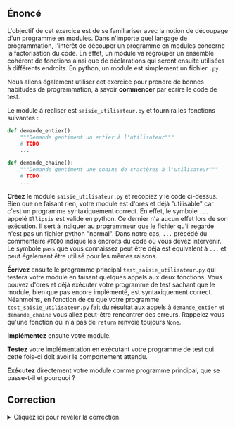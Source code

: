 ## Énoncé

L'objectif de cet exercice est de se familiariser avec la notion de découpage d'un programme en modules.
Dans n'importe quel langage de programmation, l'intérêt de découper un programme en modules concerne la factorisation du code.
En effet, un module va regrouper un ensemble cohérent de fonctions ainsi que de déclarations qui seront ensuite utilisées à différents endroits.
En python, un module est simplement un fichier `.py`.

Nous allons également utiliser cet exercice pour prendre de bonnes habitudes de programmation, à savoir **commencer** par écrire le code de test.

Le module à réaliser est `saisie_utilisateur.py` et fournira les fonctions suivantes :

```python
def demande_entier():
    """Demande gentiment un entier à l'utilisateur"""
    # TODO
    ...

def demande_chaine():
    """Demande gentiment une chaine de cractères à l'utilisateur"""
    # TODO
    ...
```

**Créez** le module `saisie_utilisateur.py` et recopiez y le code ci-dessus.
Bien que ne faisant rien, votre module est d'ores et déjà "utilisable" car c'est un programme syntaxiquement correct.
En effet, le symbole `...` appelé `Ellipsis` est valide en python.
Ce dernier n'a aucun effet lors de son exécution.
Il sert à indiquer au programmeur que le fichier qu'il regarde n'est pas un fichier python "normal".
Dans notre cas, `...` précédé du commentaire `#TODO` indique les endroits du code où vous devez intervenir.
Le symbole `pass` que vous connaissez peut être déjà est équivalent à `...` et peut également être utilisé pour les mêmes raisons.

**Écrivez** ensuite le programme principal `test_saisie_utilisateur.py` qui testera votre module en faisant quelques appels aux deux fonctions.
Vous pouvez d'ores et déjà exécuter votre programme de test sachant que le module, bien que pas encore implémenté, est syntaxiquement correct.
Néanmoins, en fonction de ce que votre programme `test_saisie_utilisateur.py` fait du résultat aux appels à `demande_entier` et `demande_chaine` vous allez peut-être rencontrer des erreurs.
Rappelez vous qu'une fonction qui n'a pas de `return` renvoie toujours `None`.

**Implémentez** ensuite votre module.

**Testez** votre implémentation en exécutant votre programme de test qui cette fois-ci doit avoir le comportement attendu.

**Exécutez** directement votre module comme programme principal, que se passe-t-il et pourquoi ?

## Correction
<details markdown="1">
<summary>Cliquez ici pour révéler la correction.</summary>
`saisie_utilisateur.py` :
```python
#!/usr/bin/env python3

"""Un premier module fournissant deux fonctions"""


def demande_entier():
    """Demande gentiment un entier à l'utilisateur"""
    print("entrez un entier")
    return int(input())


def demande_chaine():
    """Demande gentiment une chaine de caractères à l'utilisateur"""
    print("entrez un message")
    return input()


def teste_module():
    """Teste les fonctions du module"""
    entier1 = demande_entier()
    entier2 = demande_entier()
    print("la somme vaut", entier1 + entier2)


# Quand l'interpréteur lit un fichier, ce dernier fait deux choses :
#    -1 il définit quelques variables spéciales
#    -2 il exécute le code se trouvant dans le fichier
#
# __name__ est l'une de ces variables spéciales. Celle-ci se voit affectée
# la valeur "__main__" lorsque le fichier est utilisé comme programme principal,
# c'est-à-dire lorsque celui-ci est donné directement en paramètre à l'interpréteur.

print("__name__ =", __name__)

# Lorsque le fichier est utilisé comme un module, c'est-à-dire lorsqu'il est importé
# depuis un autre fichier python, la variable __name__ se voit affectée le nom du module,
# c'est-à-dire le nom du fichier sans l'extension .py.
#
# Le code suivant permet donc d'exécuter la fonction `teste_module` uniquement lorsque
# ce fichier est utilisé comme programme principal et de ne rien faire lorsqu'il est
# importé en tant que module.
#
if __name__ == "__main__":
    teste_module()
```
`test_saisie_utilisateur.py` :
```python
#!/usr/bin/env python3

"""Un programme pour tester le module saisie_utilisateur.py"""

# On importe le module saisie_utilisateur
import saisie_utilisateur

# On appelle la fonction saisie_utilisateur du module saisie_utilisateur
entier = saisie_utilisateur.demande_entier()

# On appelle la fonction demande_chaine du module saisie_utilisateur
chaine = saisie_utilisateur.demande_chaine()

# On affiche le résultat
print(f"{chaine = } et {entier = }")
```
</details>
